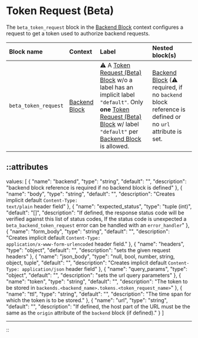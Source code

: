 # Token Request (Beta)

The `beta_token_request` block in the [Backend Block](backend) context configures a request to get a token used to authorize backend requests.

| Block name            | Context                           | Label                                                                                                                                                                                                                       | Nested block(s)                                                                                                      |
|:----------------------|:----------------------------------|:----------------------------------------------------------------------------------------------------------------------------------------------------------------------------------------------------------------------------|:---------------------------------------------------------------------------------------------------------------------|
| `beta_token_request`  | [Backend Block](backend)          | &#9888; A [Token Request (Beta) Block](token_request) w/o a label has an implicit label `"default"`. Only **one** [Token Request (Beta) Block](token_request) w/ label `"default"` per [Backend Block](backend) is allowed. | [Backend Block](backend) (&#9888; required, if no `backend` block reference is defined or no `url` attribute is set. |
<!-- TODO: add available http methods -->

::attributes
---
values: [
  {
    "name": "backend",
    "type": "string",
    "default": "",
    "description": "backend block reference is required if no backend block is defined"
  },
  {
    "name": "body",
    "type": "string",
    "default": "",
    "description": "Creates implicit default <code>Content-Type: text/plain</code> header field"
  },
  {
    "name": "expected_status",
    "type": "tuple (int)",
    "default": "[]",
    "description": "If defined, the response status code will be verified against this list of status codes, If the status code is unexpected a <code>beta_backend_token_request</code> error can be handled with an <code>error_handler</code>"
  },
  {
    "name": "form_body",
    "type": "string",
    "default": "",
    "description": "Creates implicit default <code>Content-Type: application/x-www-form-urlencoded</code> header field."
  },
  {
    "name": "headers",
    "type": "object",
    "default": "",
    "description": "sets the given request headers"
  },
  {
    "name": "json_body",
    "type": "null, bool, number, string, object, tuple",
    "default": "",
    "description": "Creates implicit default <code>Content-Type: application/json</code> header field"
  },
  {
    "name": "query_params",
    "type": "object",
    "default": "",
    "description": "sets the url query parameters"
  },
  {
    "name": "token",
    "type": "string",
    "default": "",
    "description": "The token to be stored in <code>backends.<backend_name>.tokens.<token_request_name></code>"
  },
  {
    "name": "ttl",
    "type": "string",
    "default": "",
    "description": "The time span for which the token is to be stored."
  },
  {
    "name": "url",
    "type": "string",
    "default": "",
    "description": "If defined, the host part of the URL must be the same as the <code>origin</code> attribute of the <code>backend</code> block (if defined)."
  }
]

---
::
